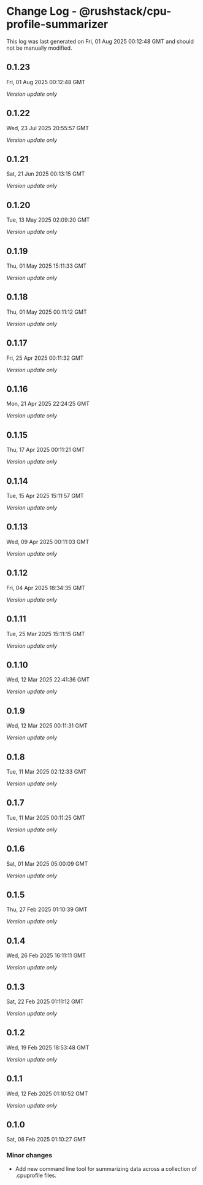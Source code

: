 # Change Log - @rushstack/cpu-profile-summarizer

This log was last generated on Fri, 01 Aug 2025 00:12:48 GMT and should not be manually modified.

## 0.1.23
Fri, 01 Aug 2025 00:12:48 GMT

_Version update only_

## 0.1.22
Wed, 23 Jul 2025 20:55:57 GMT

_Version update only_

## 0.1.21
Sat, 21 Jun 2025 00:13:15 GMT

_Version update only_

## 0.1.20
Tue, 13 May 2025 02:09:20 GMT

_Version update only_

## 0.1.19
Thu, 01 May 2025 15:11:33 GMT

_Version update only_

## 0.1.18
Thu, 01 May 2025 00:11:12 GMT

_Version update only_

## 0.1.17
Fri, 25 Apr 2025 00:11:32 GMT

_Version update only_

## 0.1.16
Mon, 21 Apr 2025 22:24:25 GMT

_Version update only_

## 0.1.15
Thu, 17 Apr 2025 00:11:21 GMT

_Version update only_

## 0.1.14
Tue, 15 Apr 2025 15:11:57 GMT

_Version update only_

## 0.1.13
Wed, 09 Apr 2025 00:11:03 GMT

_Version update only_

## 0.1.12
Fri, 04 Apr 2025 18:34:35 GMT

_Version update only_

## 0.1.11
Tue, 25 Mar 2025 15:11:15 GMT

_Version update only_

## 0.1.10
Wed, 12 Mar 2025 22:41:36 GMT

_Version update only_

## 0.1.9
Wed, 12 Mar 2025 00:11:31 GMT

_Version update only_

## 0.1.8
Tue, 11 Mar 2025 02:12:33 GMT

_Version update only_

## 0.1.7
Tue, 11 Mar 2025 00:11:25 GMT

_Version update only_

## 0.1.6
Sat, 01 Mar 2025 05:00:09 GMT

_Version update only_

## 0.1.5
Thu, 27 Feb 2025 01:10:39 GMT

_Version update only_

## 0.1.4
Wed, 26 Feb 2025 16:11:11 GMT

_Version update only_

## 0.1.3
Sat, 22 Feb 2025 01:11:12 GMT

_Version update only_

## 0.1.2
Wed, 19 Feb 2025 18:53:48 GMT

_Version update only_

## 0.1.1
Wed, 12 Feb 2025 01:10:52 GMT

_Version update only_

## 0.1.0
Sat, 08 Feb 2025 01:10:27 GMT

### Minor changes

- Add new command line tool for summarizing data across a collection of .cpuprofile files.

